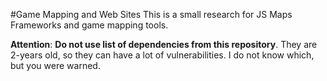 #Game Mapping and Web Sites
This is a small research for JS Maps Frameworks and game mapping tools.

**Attention**: **Do not use list of dependencies from this repository**. They are 2-years old, so they can have a lot of vulnerabilities. I do not know which, but you were warned.
